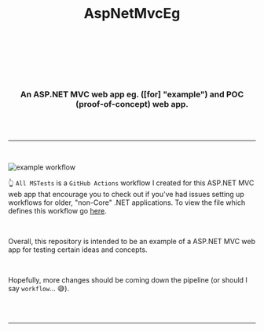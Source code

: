 <h1 align=center>
  <br />
  
  <b> AspNetMvcEg </b>

  <br />

</h1>

<br />
<br />

<h3 align=center>
  An ASP.NET MVC web app eg. ([for] "example") and POC (proof-of-concept) web app. 
</h3>

<br />
<br />

<hr>

<br />

![example workflow](https://github.com/pjnalls/AspNetMvcEg/actions/workflows/AspNetMvcCI.yml/badge.svg)

👆 `All MSTests` is a `GitHub Actions` workflow I created for this ASP.NET MVC web app that encourage you to check out if you've had issues setting up workflows for older, "non-Core" .NET applications. To view the file which defines this workflow go [here](https://github.com/pjnalls/AspNetMvcEg/blob/main/.github/workflows/AspNetMvcCI.yml).

<br />

Overall, this repository is intended to be an example of a ASP.NET MVC web app for testing certain ideas and concepts.

<br />

Hopefully, more changes should be coming down the pipeline (or should I say `workflow`... 😅).

<br />
<br />

<hr>

<br />
